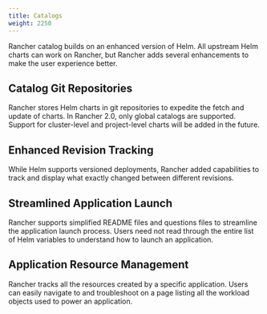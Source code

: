 ```yaml
---
title: Catalogs
weight: 2250
---
```


Rancher catalog builds on an enhanced version of Helm. All upstream Helm charts can work on Rancher, but Rancher adds several enhancements to make the user experience better.

## Catalog Git Repositories

Rancher stores Helm charts in git repositories to expedite the fetch and update of charts. In Rancher 2.0, only global catalogs are supported. Support for cluster-level and project-level charts will be added in the future.

## Enhanced Revision Tracking

While Helm supports versioned deployments, Rancher added capabilities to track and display what exactly changed between different revisions.

## Streamlined Application Launch

Rancher supports simplified README files and questions files to streamline the application launch process. Users need not read through the entire list of Helm variables to understand how to launch an application.

## Application Resource Management

Rancher tracks all the resources created by a specific application. Users can easily navigate to and troubleshoot on a page listing all the workload objects used to power an application.

